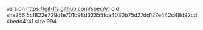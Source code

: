 version https://git-lfs.github.com/spec/v1
oid sha256:5cf822e729d1e701b98d32355fca4030b75d27dd127e442c48d92cd4bedc4141
size 994

